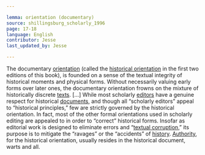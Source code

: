 ```yaml
---

lemma: orientation (documentary)
source: shillingsburg_scholarly_1996
page: 17-18
language: English
contributor: Jesse
last_updated_by: Jesse

---
```

The documentary [orientation](orientationFormal.html) (called the [historical orientation](orientationHistorical.html) in the first two editions of this book), is founded on a sense of the textual integrity of historical moments and physical forms. Without necessarily valuing early forms over later ones, the documentary orientation frowns on the mixture of historically discrete [texts](text.html). […] While most scholarly [editors](editor.html) have a genuine respect for historical [documents](document.html), and though all “scholarly editors” appeal to “historical principles,” few are strictly governed by the historical orientation. In fact, most of the other formal orientations used in scholarly editing are appealed to in order to “correct” historical forms. Insofar as editorial work is designed to eliminate errors and “[textual corruption](textCorrupt.html),” its purpose is to mitigate the “ravages” or the “accidents” of [history](history.html). [Authority](authority.html), for the historical orientation, usually resides in the historical document, warts and all.
